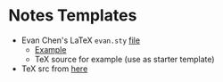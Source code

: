 # Notes Templates 

- Evan Chen's LaTeX `evan.sty` [file](https://github.com/vEnhance/dotfiles/blob/main/texmf/tex/latex/evan/evan.sty)  
  - [Example](https://web.evanchen.cc/handouts/Summation/Summation.pdf) 
  - TeX source for example (use as starter template)  
- TeX src from [here](https://github.com/dcetin/eth-cs-notes) 
